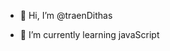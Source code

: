 - 👋 Hi, I’m @traenDithas

- 🌱 I’m currently learning javaScript


<!---
traenDithas/traenDithas is a ✨ special ✨ repository because its `README.md` (this file) appears on your GitHub profile.
You can click the Preview link to take a look at your changes.
--->
